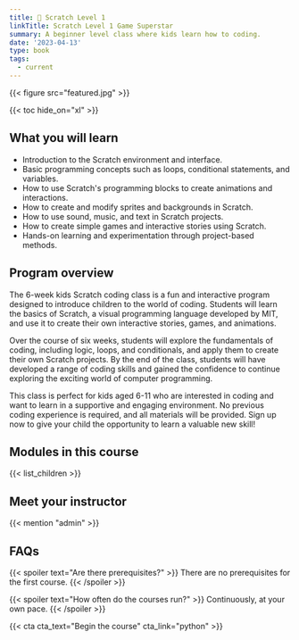 ```yaml
---
title: 🤖 Scratch Level 1
linkTitle: Scratch Level 1 Game Superstar
summary: A beginner level class where kids learn how to coding.
date: '2023-04-13'
type: book
tags:
  - current
---
```


{{< figure src="featured.jpg" >}}

{{< toc hide_on="xl" >}}

## What you will learn

- Introduction to the Scratch environment and interface.
- Basic programming concepts such as loops, conditional statements, and variables.
- How to use Scratch's programming blocks to create animations and interactions.
- How to create and modify sprites and backgrounds in Scratch.
- How to use sound, music, and text in Scratch projects.
- How to create simple games and interactive stories using Scratch.
- Hands-on learning and experimentation through project-based methods.

## Program overview

The 6-week kids Scratch coding class is a fun and interactive program designed to introduce children to the world of coding. Students will learn the basics of Scratch, a visual programming language developed by MIT, and use it to create their own interactive stories, games, and animations.

Over the course of six weeks, students will explore the fundamentals of coding, including logic, loops, and conditionals, and apply them to create their own Scratch projects. By the end of the class, students will have developed a range of coding skills and gained the confidence to continue exploring the exciting world of computer programming.

This class is perfect for kids aged 6-11 who are interested in coding and want to learn in a supportive and engaging environment. No previous coding experience is required, and all materials will be provided. Sign up now to give your child the opportunity to learn a valuable new skill!

## Modules in this course

{{< list_children >}}

## Meet your instructor

{{< mention "admin" >}}

## FAQs

{{< spoiler text="Are there prerequisites?" >}}
There are no prerequisites for the first course.
{{< /spoiler >}}

{{< spoiler text="How often do the courses run?" >}}
Continuously, at your own pace.
{{< /spoiler >}}

{{< cta cta_text="Begin the course" cta_link="python" >}}
